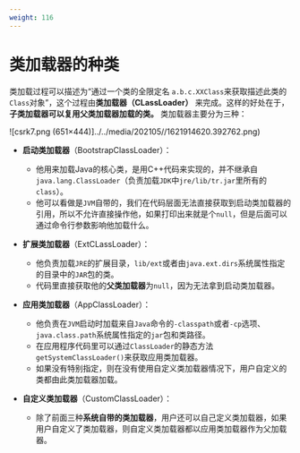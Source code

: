 ```yaml
---
weight: 116
---
```


# 类加载器的种类

类加载过程可以描述为“通过一个类的全限定名 `a.b.c.XXClass`来获取描述此类的 `Class`对象”，这个过程由**类加载器（CLassLoader）** 来完成。这样的好处在于，**子类加载器可以复用父类加载器加载的类。** 类加载器主要分为三种：

![csrk7.png (651×444)]../../media/202105//1621914620.392762.png)

* **启动类加载器**（BootstrapClassLoader）：

  * 他用来加载Java的核心类，是用C++代码来实现的，并不继承自`java.lang.ClassLoader`（负责加载`JDK`中`jre/lib/tr.jar`里所有的`class`）。
  * 他可以看做是`JVM`自带的，我们在代码层面无法直接获取到启动类加载器的引用，所以不允许直接操作他，如果打印出来就是个`null`，但是后面可以通过命令行参数影响他加载什么。
* **扩展类加载器**（ExtCLassLoader）：

  * 他负责加载`JRE`的扩展目录，`lib/ext`或者由`java.ext.dirs`系统属性指定的目录中的`JAR`包的类。
  * 代码里直接获取他的**父类加载器**为`null`，因为无法拿到启动类加载器。
* **应用类加载器**（AppClassLoader）：

  * 他负责在`JVM`启动时加载来自`Java`命令的`-classpath`或者`-cp`选项、`java.class.path`系统属性指定的`jar`包和类路径。
  * 在应用程序代码里可以通过`ClassLoader`的静态方法`getSystemClassLoader()`来获取应用类加载器。
  * 如果没有特别指定，则在没有使用自定义类加载器情况下，用户自定义的类都由此类加载器加载。
* **自定义类加载器**（CustomClassLoader）：

  * 除了前面三种**系统自带的类加载器**，用户还可以自己定义类加载器，如果用户自定义了类加载器，则自定义类加载器都以应用类加载器作为父加载器。
